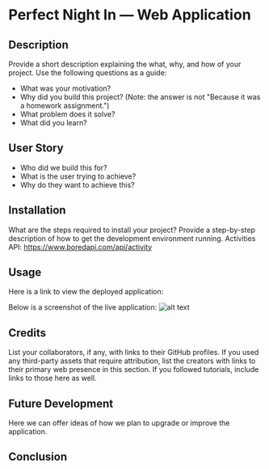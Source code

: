 # Perfect Night In — Web Application
## Description
Provide a short description explaining the what, why, and how of your project. Use the following questions as a guide:
- What was your motivation?
- Why did you build this project? (Note: the answer is not "Because it was a homework assignment.")
- What problem does it solve?
- What did you learn?

## User Story
- Who did we build this for? 
- What is the user trying to achieve?
- Why do they want to achieve this?

## Installation
What are the steps required to install your project? Provide a step-by-step description of how to get the development environment running.
Activities API:  https://www.boredapi.com/api/activity

## Usage
Here is a link to view the deployed application: 

Below is a screenshot of the live application: 
![alt text](assets/images/screenshot.png)

## Credits
List your collaborators, if any, with links to their GitHub profiles.
If you used any third-party assets that require attribution, list the creators with links to their primary web presence in this section.
If you followed tutorials, include links to those here as well.

## Future Development
Here we can offer ideas of how we plan to upgrade or improve the application.

## Conclusion